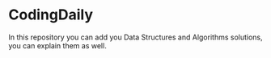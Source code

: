# CodingDaily
In this repository you can add you Data Structures and Algorithms solutions, you can explain them as well.
